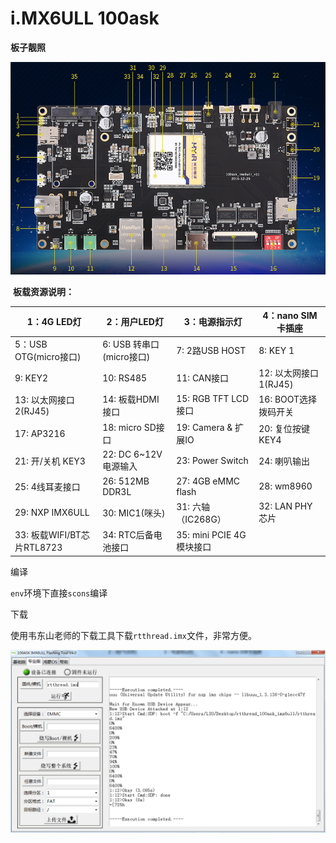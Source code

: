 # i.MX6ULL 100ask

**板子靓照**

![](picture/board.png)

​      **板载资源说明：**

| 1：4G LED灯                | 2：用户LED灯             | 3：电源指示灯            | 4：nano SIM卡插座     |
| -------------------------- | ------------------------ | ------------------------ | --------------------- |
| 5：USB OTG(micro接口)      | 6: USB 转串口(micro接口) | 7: 2路USB HOST           | 8: KEY 1              |
| 9: KEY2                    | 10: RS485                | 11: CAN接口              | 12: 以太网接口1(RJ45) |
| 13: 以太网接口2(RJ45)      | 14: 板载HDMI接口         | 15: RGB TFT LCD接口      | 16: BOOT选择拨码开关  |
| 17: AP3216                 | 18: micro SD接口         | 19: Camera & 扩展IO      | 20: 复位按键 KEY4     |
| 21: 开/关机 KEY3           | 22: DC 6~12V电源输入     | 23: Power Switch         | 24: 喇叭输出          |
| 25: 4线耳麦接口            | 26: 512MB DDR3L          | 27: 4GB eMMC flash       | 28: wm8960            |
| 29: NXP IMX6ULL            | 30: MIC1(咪头)           | 31: 六轴（IC268G）       | 32: LAN PHY芯片       |
| 33: 板载WIFI/BT芯片RTL8723 | 34: RTC后备电池接口      | 35: mini PCIE 4G模块接口 |                       |

编译

`env`环境下直接`scons`编译

下载

使用韦东山老师的下载工具下载`rtthread.imx`文件，非常方便。

![](picture/download.png)


